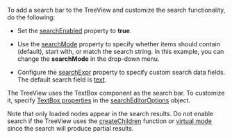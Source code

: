To add a search bar to the TreeView and customize the search functionality, do the following:

- Set the [searchEnabled](/Documentation/ApiReference/UI_Components/dxList/Configuration/#searchEnabled) property to **true**.

- Use the [searchMode](/Documentation/ApiReference/UI_Components/dxList/Configuration/#searchMode) property to specify whether items should contain (default), start with, or match the search string. In this example, you can change the **searchMode** in the drop-down menu.

- Configure the [searchExpr](/Documentation/ApiReference/UI_Components/dxList/Configuration/#searchMode) property to specify custom search data fields. The default search field is [text](/Documentation/ApiReference/UI_Components/dxTreeView/Configuration/items/#text). 

The TreeView uses the TextBox component as the search bar. To customize it, specify [TextBox properties](/Documentation/ApiReference/UI_Components/dxTextBox/Configuration/) in the [searchEditorOptions](/Documentation/ApiReference/UI_Components/dxTreeView/Configuration/#searchEditorOptions) object.

Note that only loaded nodes appear in the search results. Do not enable search if the TreeView uses the [createChildren](/Documentation/ApiReference/UI_Components/dxTreeView/Configuration/#createChildren) function or [virtual mode](/Documentation/ApiReference/UI_Components/dxTreeView/Configuration/#virtualModeEnabled) since the search will produce partial results.
